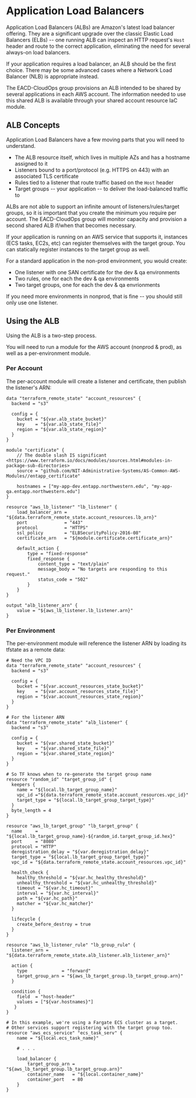 # Application Load Balancers
Application Load Balancers (ALBs) are Amazon's latest load balancer offering. They are a significant upgrade over the classic Elastic Load Balancers (ELBs) -- one running ALB can inspect an HTTP request's `Host` header and route to the correct application, eliminating the need for several always-on load balancers.

If your application requires a load balancer, an ALB should be the first choice. There may be some advanced cases where a Network Load Balancer (NLB) is appropriate instead.

The EACD-CloudOps group provisions an ALB intended to be shared by several applications in each AWS account. The information needed to use this shared ALB is available through your shared account resource IaC module.

## ALB Concepts
Application Load Balancers have a few moving parts that you will need to understand.

- The ALB resource itself, which lives in multiple AZs and has a hostname assigned to it
- Listeners bound to a port/protocol (e.g. HTTPS on 443) with an associated TLS certificate
- Rules tied to a listener that route traffic based on the `Host` header
- Target groups -- your application -- to deliver the load-balanced traffic to

ALBs are not able to support an infinite amount of listeners/rules/target groups, so it is important that you create the minimum you require per account. The EACD-CloudOps group will monitor capacity and provision a second shared ALB if/when that becomes necessary. 

If your application is running on an AWS service that supports it, instances (ECS tasks, EC2s, etc) can register themselves with the target group. You can statically register instances to the target group as well.

For a standard application in the non-prod environment, you would create:

- One listener with one SAN certificate for the dev & qa environments
- Two rules, one for each the dev & qa environments
- Two target groups, one for each the dev & qa envrionments

If you need more environments in nonprod, that is fine -- you should still only use one listener. 

## Using the ALB
Using the ALB is a two-step process. 

You will need to run a module for the AWS account (nonprod & prod), as well as a per-environment module.

### Per Account
The per-account module will create a listener and certificate, then publish the listener's ARN:

```hcl
data "terraform_remote_state" "account_resources" {
  backend = "s3"

  config = {
    bucket = "${var.alb_state_bucket}"
    key    = "${var.alb_state_file}"
    region = "${var.alb_state_region}"
  }
}

module "certificate" {
    // The double slash IS significant <https://www.terraform.io/docs/modules/sources.html#modules-in-package-sub-directories>
    source = "github.com/NIT-Administrative-Systems/AS-Common-AWS-Modules//entapp_certificate"

    hostnames = ["my-app-dev.entapp.northwestern.edu", "my-app-qa.entapp.northwestern.edu"]
}

resource "aws_lb_listener" "lb_listener" {
    load_balancer_arn = "${data.terraform_remote_state.account_resources.lb_arn}"
    port              = "443"
    protocol          = "HTTPS"
    ssl_policy        = "ELBSecurityPolicy-2016-08"
    certificate_arn   = "${module.certificate.certificate_arn}"

    default_action {
        type = "fixed-response"
        fixed_response {
            content_type = "text/plain"
            message_body = "No targets are responding to this request."
            status_code = "502"
        }
    }
}

output "alb_listener_arn" {
    value = "${aws_lb_listener.lb_listener.arn}"
}
```

### Per Environment
The per-environment module will reference the listener ARN by loading its tfstate as a remote data:

```hcl
# Need the VPC ID
data "terraform_remote_state" "account_resources" {
  backend = "s3"

  config = {
    bucket = "${var.account_resources_state_bucket}"
    key    = "${var.account_resources_state_file}"
    region = "${var.account_resources_state_region}"
  }
}

# For the listener ARN
data "terraform_remote_state" "alb_listener" {
  backend = "s3"

  config = {
    bucket = "${var.shared_state_bucket}"
    key    = "${var.shared_state_file}"
    region = "${var.shared_state_region}"
  }
}

# So TF knows when to re-generate the target group name
resource "random_id" "target_group_id" {
  keepers {
    name = "${local.lb_target_group_name}"
    vpc_id ="${data.terraform_remote_state.account_resources.vpc_id}"
    target_type = "${local.lb_target_group_target_type}"
  }
  byte_length = 4
}

resource "aws_lb_target_group" "lb_target_group" {
  name     = "${local.lb_target_group_name}-${random_id.target_group_id.hex}"
  port     = "8080"
  protocol = "HTTP"
  deregistration_delay = "${var.deregistration_delay}"
  target_type = "${local.lb_target_group_target_type}"
  vpc_id = "${data.terraform_remote_state.account_resources.vpc_id}"

  health_check {
    healthy_threshold = "${var.hc_healthy_threshold}"
    unhealthy_threshold = "${var.hc_unhealthy_threshold}"
    timeout = "${var.hc_timeout}"
    interval = "${var.hc_interval}"
    path = "${var.hc_path}"
    matcher = "${var.hc_matcher}"
  }

  lifecycle {
    create_before_destroy = true
  }
}

resource "aws_lb_listener_rule" "lb_group_rule" {
  listener_arn = "${data.terraform_remote_state.alb_listener.alb_listener_arn}"

  action {
    type             = "forward"
    target_group_arn = "${aws_lb_target_group.lb_target_group.arn}"
  }
  
  condition {
    field  = "host-header"
    values = ["${var.hostnames}"]
   }
}

# In this example, we're using a Fargate ECS cluster as a target.
# Other services support registering with the target group too.
resource "aws_ecs_service" "ecs_task_serv" {
    name = "${local.ecs_task_name}"
    
    # . . .

    load_balancer {
        target_group_arn = "${aws_lb_target_group.lb_target_group.arn}"
        container_name   = "${local.container_name}"
        container_port   = 80
    }
}
```
